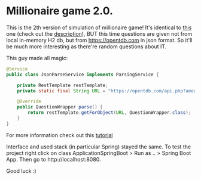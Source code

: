 # Millionaire game 2.0.

This is the 2th version of simulation of
millionaire game! It's identical 
to [this]("https://github.com/Elya2305/TesterAppSpringBoot)
one (check out the [description]("https://github.com/Elya2305/TesterAppSpringBoot/blob/master/README.md)), 
BUT this time questions are given
not from local in-memory H2 db, but
from https://opentdb.com in json format.
So it'll be much 
more interesting as there're random
questions about IT.

This guy made all magic: 
```java
@Service
public class JsonParseService implements ParsingService {

    private RestTemplate restTemplate;
    private static final String URL = "https://opentdb.com/api.php?amount=5&category=18";

    @Override
    public QuestionWrapper parse() {
        return restTemplate.getForObject(URL, QuestionWrapper.class);
    }
}
``` 
For more information check out 
this [tutorial]("https://www.baeldung.com/rest-template) 



Interface and used stack (in particular Spring) stayed 
the same. To test the project right click on class ApplicationSpringBoot > Run as .. > Spring Boot App.
 Then go to http://localhost:8080.
 
 Good luck :)